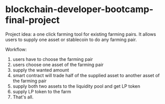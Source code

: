 # blockchain-developer-bootcamp-final-project

Project idea: a one click farming tool for existing farming pairs. It allows users to supply one asset or stablecoin to do any farming pair.

Workflow:
1. users have to choose the farming pair
2. users choose one asset of the farming pair
3. supply the wanted amount
4. smart contract will trade half of the supplied asset to another asset of the farming pair
5. supply both two assets to the liquidity pool and get LP token
6. supply LP token to the farm
7. That's all.
